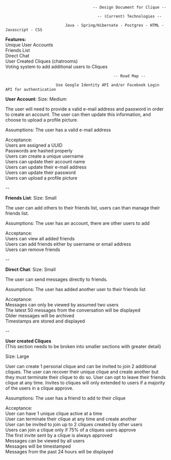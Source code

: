                                           -- Design Document for Clique --
                    
                                            -- (Current) Technologies --
                    
                              Java - Spring/Hibernate - Postgres - HTML - Javascript - CSS

                              
**Features:**  
Unique User Accounts  
Friends List  
Direct Chat  
User Created Cliques (chatrooms)  
Voting system to add additional users to Cliques  


                                                   -- Road Map --
                    
                          Use Google Identity API and/or Facebook Login API for authentication


                    
**User Account**:
Size: Medium

The user will need to provide a valid e-mail address and password
in order to create an account. The user can then update this information, and
choose to upload a profile picture.

Assumptions:
The user has a valid e-mail address

Acceptance:  
Users are assigned a UUID  
Passwords are hashed properly  
Users can create a unique username  
Users can update their account name  
Users can update their e-mail address  
Users can update their password  
Users can upload a profile picture  

--

**Friends List**:
Size: Small

The user can add others to their friends list, users can than manage
their friends list.

Assumptions:
The user has an account, there are other users to add

Acceptance:  
Users can view all added friends  
Users can add friends either by username or email address  
Users can remove friends  

--

**Direct Chat**:
Size: Small

The user can send messages directly to friends.

Assumptions:
The user has added another user to their friends list

Acceptance:  
Messages can only be viewed by assumed two users  
The latest 50 messages from the conversation will be displayed  
Older messages will be archived  
Timestamps are stored and displayed  

--

**User created Cliques**  
(This section needs to be broken into smaller sections with greater detail)

Size: Large

User can create 1 personal clique and can be invited to join 2 additional
cliques. The user can recover their unique clique and create another
but they must terminate their clique to do so. User can opt to
leave their friends clique at any time.
Invites to cliques will only extended to users if a majority of the users in
a clique approve.

Assumptions:
The user has a friend to add to their clique

Acceptance:  
User can have 1 unique clique active at a time  
User can terminate their clique at any time and create another  
User can be invited to join up to 2 cliques created by other users  
Users can join a clique only if 75% of a cliques users approve  
The first invite sent by a clique is always approved  
Messages can be viewed by all users  
Messages will be timestamped  
Messages from the past 24 hours will be displayed  


